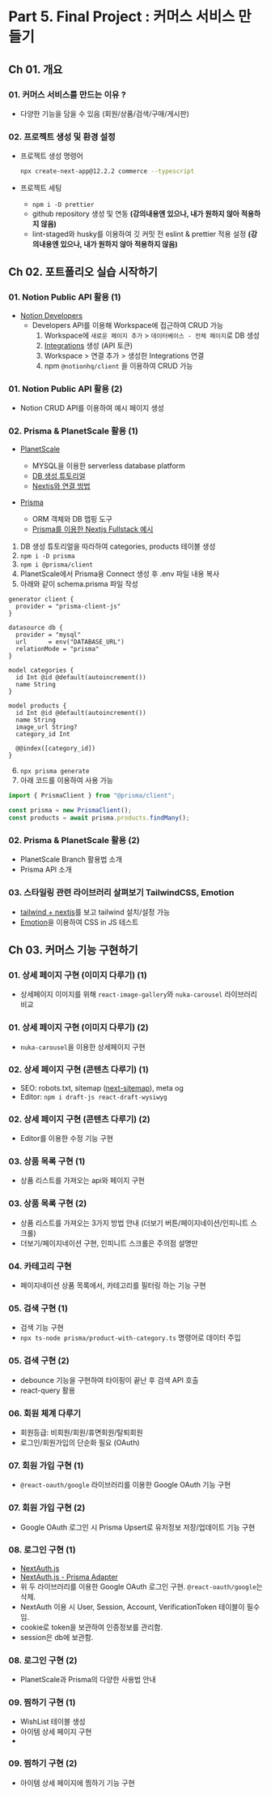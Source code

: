 # Part 5. Final Project : 커머스 서비스 만들기

## Ch 01. 개요

### 01. 커머스 서비스를 만드는 이유 ?

- 다양한 기능을 담을 수 있음 (회원/상품/검색/구매/게시판)

### 02. 프로젝트 생성 및 환경 설정

- 프로젝트 생성 명령어

  ```bash
  npx create-next-app@12.2.2 commerce --typescript
  ```

- 프로젝트 세팅
  - `npm i -D prettier`
  - github repository 생성 및 연동 **(강의내용엔 있으나, 내가 원하지 않아 적용하지 않음)**
  - lint-staged와 husky를 이용하여 깃 커밋 전 eslint & prettier 적용 설정 **(강의내용엔 있으나, 내가 원하지 않아 적용하지 않음)**

## Ch 02. 포트폴리오 실습 시작하기

### 01. Notion Public API 활용 (1)

- [Notion Developers](https://developers.notion.com/)
  - Developers API를 이용해 Workspace에 접근하여 CRUD 가능
    1. Workspace에 `새로운 페이지 추가` > `데이터베이스 - 전체 페이지`로 DB 생성
    2. [Integrations](https://www.notion.so/my-integrations) 생성 (API 토큰)
    3. Workspace > 연결 추가 > 생성한 Integrations 연결
    4. npm `@notionhq/client` 을 이용하여 CRUD 가능

### 01. Notion Public API 활용 (2)

- Notion CRUD API를 이용하여 예시 페이지 생성

### 02. Prisma & PlanetScale 활용 (1)

- [PlanetScale](https://planetscale.com)

  - MYSQL을 이용한 serverless database platform
  - [DB 생성 튜토리얼](https://docs.planetscale.com/docs/tutorials/planetscale-quick-start-guide)
  - [Nextjs와 연결 방법](https://docs.planetscale.com/docs/tutorials/connect-nextjs-app)

- [Prisma](https://www.prisma.io)
  - ORM 객체와 DB 맵핑 도구
  - [Prisma를 이용한 Nextjs Fullstack 예시](https://github.com/prisma/prisma-examples/tree/latest/typescript/rest-nextjs-api-routes)

1. DB 생성 튜토리얼을 따라하여 categories, products 테이블 생성
2. `npm i -D prisma`
3. `npm i @prisma/client`
4. PlanetScale에서 Prisma용 Connect 생성 후 .env 파일 내용 복사
5. 아래와 같이 schema.prisma 파일 작성

```prisma
generator client {
  provider = "prisma-client-js"
}

datasource db {
  provider = "mysql"
  url      = env("DATABASE_URL")
  relationMode = "prisma"
}

model categories {
  id Int @id @default(autoincrement())
  name String
}

model products {
  id Int @id @default(autoincrement())
  name String
  image_url String?
  category_id Int

  @@index([category_id])
}
```

6. `npx prisma generate`
7. 아래 코드를 이용하여 사용 가능

```javascript
import { PrismaClient } from "@prisma/client";

const prisma = new PrismaClient();
const products = await prisma.products.findMany();
```

### 02. Prisma & PlanetScale 활용 (2)

- PlanetScale Branch 활용법 소개
- Prisma API 소개

### 03. 스타일링 관련 라이브러리 살펴보기 TailwindCSS, Emotion

- [tailwind + nextjs](https://tailwindcss.com/docs/guides/nextjs)를 보고 tailwind 설치/설정 가능
- [Emotion](https://emotion.sh/docs/introduction)을 이용하여 CSS in JS 테스트

## Ch 03. 커머스 기능 구현하기

### 01. 상세 페이지 구현 (이미지 다루기) (1)

- 상세페이지 이미지를 위해 `react-image-gallery`와 `nuka-carousel` 라이브러리 비교

### 01. 상세 페이지 구현 (이미지 다루기) (2)

- `nuka-carousel`을 이용한 상세페이지 구현

### 02. 상세 페이지 구현 (콘텐츠 다루기) (1)

- SEO: robots.txt, sitemap ([next-sitemap](https://www.npmjs.com/package/next-sitemap)), meta og
- Editor: `npm i draft-js react-draft-wysiwyg`

### 02. 상세 페이지 구현 (콘텐츠 다루기) (2)

- Editor를 이용한 수정 기능 구현

### 03. 상품 목록 구현 (1)

- 상품 리스트를 가져오는 api와 페이지 구현

### 03. 상품 목록 구현 (2)

- 상품 리스트를 가져오는 3가지 방법 안내 (더보기 버튼/페이지네이션/인피니트 스크롤)
- 더보기/페이지네이션 구현, 인피니트 스크롤은 주의점 설명만

### 04. 카테고리 구현

- 페이지네이션 상품 목록에서, 카테고리를 필터링 하는 기능 구현

### 05. 검색 구현 (1)

- 검색 기능 구현
- `npx ts-node prisma/product-with-category.ts` 명령어로 데이터 주입

### 05. 검색 구현 (2)

- debounce 기능을 구현하여 타이핑이 끝난 후 검색 API 호출
- react-query 활용

### 06. 회원 체계 다루기

- 회원등급: 비회원/회원/휴면회원/탈퇴회원
- 로그인/회원가입의 단순화 필요 (OAuth)

### 07. 회원 가입 구현 (1)

- `@react-oauth/google` 라이브러리를 이용한 Google OAuth 기능 구현

### 07. 회원 가입 구현 (2)

- Google OAuth 로그인 시 Prisma Upsert로 유저정보 저장/업데이트 기능 구현

### 08. 로그인 구현 (1)

- [NextAuth.js](https://next-auth.js.org/)
- [NextAuth.js - Prisma Adapter](https://authjs.dev/reference/adapter/prisma)
- 위 두 라이브러리를 이용한 Google OAuth 로그인 구현. `@react-oauth/google`는 삭제.
- NextAuth 이용 시 User, Session, Account, VerificationToken 테이블이 필수임. 
- cookie로 token을 보관하여 인증정보를 관리함.
- session은 db에 보관함.

### 08. 로그인 구현 (2)

- PlanetScale과 Prisma의 다양한 사용법 안내 

### 09. 찜하기 구현 (1)

- WishList 테이블 생성
- 아이템 상세 페이지 구현
- 
### 09. 찜하기 구현 (2)

- 아이템 상세 페이지에 찜하기 기능 구현